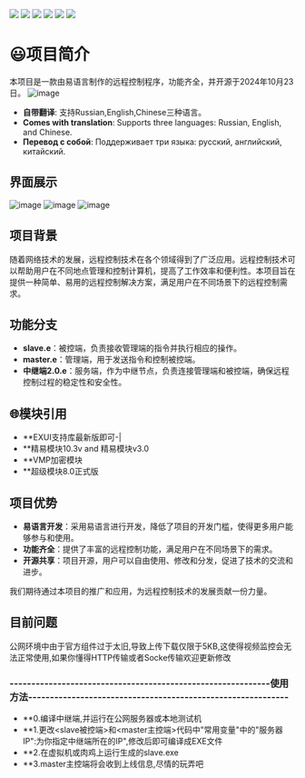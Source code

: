![](https://img.shields.io/github/stars/pandao/editor.md.svg) ![](https://img.shields.io/github/forks/pandao/editor.md.svg) ![](https://img.shields.io/github/tag/pandao/editor.md.svg) ![](https://img.shields.io/github/release/pandao/editor.md.svg) ![](https://img.shields.io/github/issues/pandao/editor.md.svg) ![](https://img.shields.io/bower/v/editor.md.svg)
# 😃项目简介

本项目是一款由易语言制作的远程控制程序，功能齐全，并开源于2024年10月23日。
![image](https://img.shields.io/badge/hyperledger-2F3134?style=for-the-badge&logo=hyperledger&logoColor=white)
- **自带翻译**: 支持Russian,English,Chinese三种语言。
- **Comes with translation**: Supports three languages: Russian, English, and Chinese.
- **Перевод с собой**: Поддерживает три языка: русский, английский, китайский.
## 界面展示
![image](https://github.com/user-attachments/assets/c5c76d59-77e8-4e2b-8aec-e0f64e7272d8)
![image](https://github.com/user-attachments/assets/6b5fee8e-7e5a-49e4-ab33-1bc485933eaf)
![image](https://github.com/user-attachments/assets/1936ee52-f4b0-472f-b097-1e65c9ca4738)

## 项目背景

随着网络技术的发展，远程控制技术在各个领域得到了广泛应用。远程控制技术可以帮助用户在不同地点管理和控制计算机，提高了工作效率和便利性。本项目旨在提供一种简单、易用的远程控制解决方案，满足用户在不同场景下的远程控制需求。

## 功能分支

- **slave.e**：被控端，负责接收管理端的指令并执行相应的操作。
- **master.e**：管理端，用于发送指令和控制被控端。
- **中继端2.0.e**：服务端，作为中继节点，负责连接管理端和被控端，确保远程控制过程的稳定性和安全性。

## 🌐模块引用
  - **EXUI支持库最新版即可-|
  - **精易模块10.3v and 精易模块v3.0
  - **VMP加密模块
  - **超级模块8.0正式版

## 项目优势
- **易语言开发**：采用易语言进行开发，降低了项目的开发门槛，使得更多用户能够参与和使用。
- **功能齐全**：提供了丰富的远程控制功能，满足用户在不同场景下的需求。
- **开源共享**：项目开源，用户可以自由使用、修改和分发，促进了技术的交流和进步。

我们期待通过本项目的推广和应用，为远程控制技术的发展贡献一份力量。

## 目前问题
公网环境中由于官方组件过于太旧,导致上传下载仅限于5KB,这使得视频监控会无法正常使用,如果你懂得HTTP传输或者Socke传输欢迎更新修改

### ------------------------------------------------------------使用方法------------------------------------------------------------
- **0.编译中继端,并运行在公网服务器或本地测试机
- **1.更改<slave被控端>和<master主控端>代码中"常用变量"中的"服务器IP":为你指定中继端所在的IP",修改后即可编译成EXE文件
- **2.在虚拟机或肉鸡上运行生成的slave.exe
- **3.master主控端将会收到上线信息,尽情的玩弄吧

